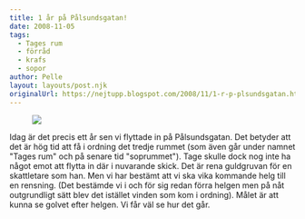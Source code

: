```yaml
---
title: 1 år på Pålsundsgatan!
date: 2008-11-05
tags: 
  - Tages rum
  - förråd
  - krafs
  - sopor	
author: Pelle
layout: layouts/post.njk
originalUrl: https://nejtupp.blogspot.com/2008/11/1-r-p-plsundsgatan.html
---
```


<figure>
  <img src="../../../../img/_MG_8868_1024pix.jpg">
</figure>

Idag är det precis ett år sen vi flyttade in på Pålsundsgatan. Det betyder att det är hög tid att få i ordning det tredje rummet (som även går under namnet "Tages rum" och på senare tid "soprummet"). Tage skulle dock nog inte ha något emot att flytta in där i nuvarande skick. Det är rena guldgruvan för en skattletare som han. Men vi har bestämt att vi ska vika kommande helg till en rensning. (Det bestämde vi i och för sig redan förra helgen men på nåt outgrundligt sätt blev det istället vinden som kom i ordning). Målet är att kunna se golvet efter helgen. Vi får väl se hur det går.
